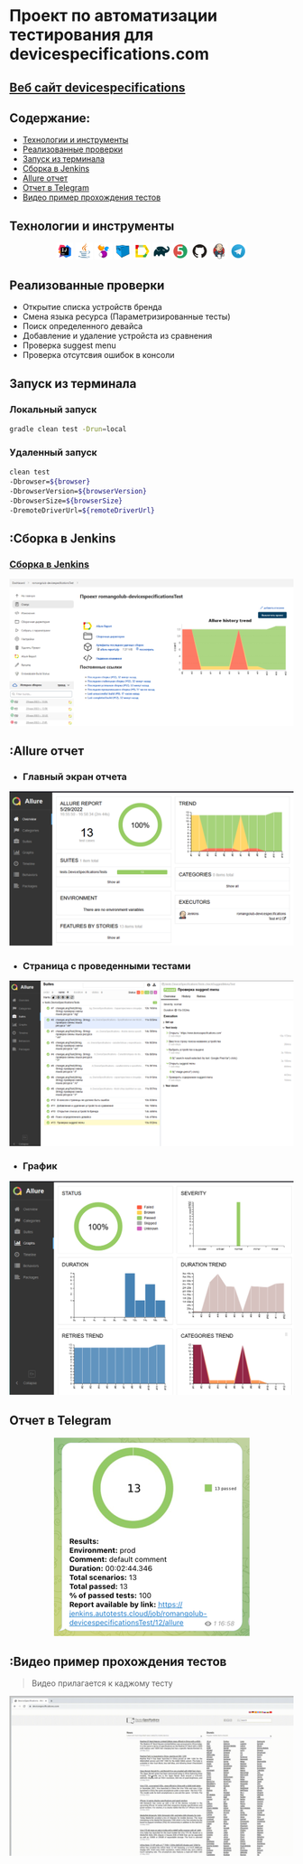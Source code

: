 # Проект по автоматизации тестирования для devicespecifications.com
## <a target="_blank" href="https://www.devicespecifications.com/">Веб сайт devicespecifications</a>

## Содержание:

- <a href="#технологии-и-инструменты">Технологии и инструменты</a>
- <a href="#реализованные-проверки">Реализованные проверки</a>
- <a href="#запуск-из-терминала">Запуск из терминала</a>
- <a href="#сборка-в-Jenkins">Сборка в Jenkins</a>
- <a href="#allure-отчет">Allure отчет</a>
- <a href="#отчет-в-telegram">Отчет в Telegram</a>
- <a href="#видео-пример-прохождения-тестов">Видео пример прохождения тестов</a>


## Технологии и инструменты
<p align="center">
<img width="6%" title="IntelliJ IDEA" src="images/logo/Intelij_IDEA.svg">
<img width="6%" title="Java" src="images/logo/Java.svg">
<img width="6%" title="Selenide" src="images/logo/Selenide.svg">
<img width="6%" title="Selenoid" src="images/logo/Selenoid.svg">
<img width="6%" title="Allure Report" src="images/logo/Allure_Report.svg">
<img width="6%" title="Gradle" src="images/logo/Gradle.svg">
<img width="6%" title="JUnit5" src="images/logo/JUnit5.svg">
<img width="6%" title="GitHub" src="images/logo/GitHub.svg">
<img width="6%" title="Jenkins" src="images/logo/Jenkins.svg">
<img width="6%" title="Telegram" src="images/logo/Telegram.svg">
</p>

## Реализованные проверки
- Открытие списка устройств бренда
- Смена языка ресурса (Параметризированные тесты)
- Поиск определенного девайса
- Добавление и удаление устройста из сравнения
- Проверка suggest menu
- Проверка отсутсвия ошибок в консоли

## Запуск из терминала
### Локальный запуск 
```bash
gradle clean test -Drun=local
```

### Удаленный запуск

```bash
clean test  
-Dbrowser=${browser} 
-DbrowserVersion=${browserVersion} 
-DbrowserSize=${browserSize} 
-DremoteDriverUrl=${remoteDriverUrl}
```

## :Сборка в Jenkins
### <a target="_blank" href="https://jenkins.autotests.cloud/job/011-katana_sword_party-13-autotests/">Сборка в Jenkins</a>
<p align="center">
<img title="Jenkins Dashboard" src="images/screenshots/jenkins-dashboard.png">
</p>

## :Allure отчет
- ### Главный экран отчета
<p align="center">
<img title="Allure Overview Dashboard" src="images/screenshots/allure-main-page.png">
</p>

- ### Страница с проведенными тестами
<p align="center">
<img title="Allure Test Page" src="images/screenshots/allure-test-page.png">
</p>

- ### График
<p align="center">
<img title="Allure Test Page" src="images/screenshots/allure-test-dashboard.png">
</p>

## Отчет в Telegram
<p align="center">
<img title="Telegram notification message" src="images/screenshots/telegram-notification.png">
</p>

## :Видео пример прохождения тестов
> Видео прилагается к каджому тесту
<p align="center">
  <img title="Selenoid Video" src="images/gif/test-run.gif">
</p>
